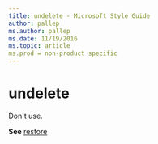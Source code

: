 ```yaml
---
title: undelete - Microsoft Style Guide
author: pallep
ms.author: pallep
ms.date: 11/19/2016
ms.topic: article
ms.prod = non-product specific
---
```


# undelete

Don't use. 

**See** [restore](/style-guide/a-z-word-list-term-collections/r/restore)
